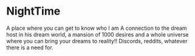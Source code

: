 # NightTime
A place where you can get to know who I am
A connection to the dream host in his dream world, a mansion of 1000 desires and a whole universe where you can bring your dreams to reality!! Discords, reddits, whatever there is a need for. 
